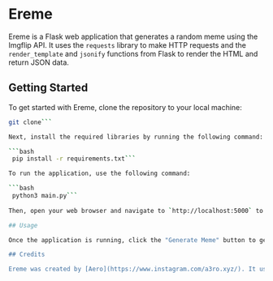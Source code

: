 # Ereme

Ereme is a Flask web application that generates a random meme using the Imgflip API. It uses the `requests` library to make HTTP requests and the `render_template` and `jsonify` functions from Flask to render the HTML and return JSON data.

## Getting Started

To get started with Ereme, clone the repository to your local machine:

```bash
git clone```

Next, install the required libraries by running the following command:

```bash
 pip install -r requirements.txt```

To run the application, use the following command:

```bash 
 python3 main.py```
 
Then, open your web browser and navigate to `http://localhost:5000` to see the application in action.

## Usage

Once the application is running, click the "Generate Meme" button to generate a random meme. The meme and its caption will be displayed on the page. If you'd like to generate a new meme, simply click the button again.

## Credits

Ereme was created by [Aero](https://www.instagram.com/a3ro.xyz/). It uses the [Imgflip API](https://api.imgflip.com/) to generate memes.
